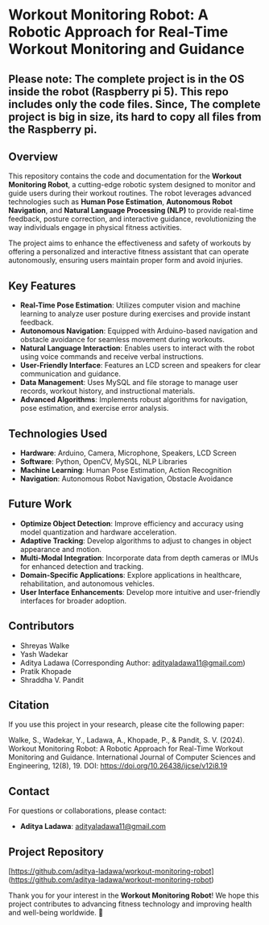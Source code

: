# Workout Monitoring Robot: A Robotic Approach for Real-Time Workout Monitoring and Guidance

## Please note: The complete project is in the OS inside the robot (Raspberry pi 5). This repo includes only the code files. Since, The complete project is big in size, its hard to copy all files from the Raspberry pi.

## Overview
This repository contains the code and documentation for the **Workout Monitoring Robot**, a cutting-edge robotic system designed to monitor and guide users during their workout routines. The robot leverages advanced technologies such as **Human Pose Estimation**, **Autonomous Robot Navigation**, and **Natural Language Processing (NLP)** to provide real-time feedback, posture correction, and interactive guidance, revolutionizing the way individuals engage in physical fitness activities.

The project aims to enhance the effectiveness and safety of workouts by offering a personalized and interactive fitness assistant that can operate autonomously, ensuring users maintain proper form and avoid injuries.

## Key Features
- **Real-Time Pose Estimation**: Utilizes computer vision and machine learning to analyze user posture during exercises and provide instant feedback.
- **Autonomous Navigation**: Equipped with Arduino-based navigation and obstacle avoidance for seamless movement during workouts.
- **Natural Language Interaction**: Enables users to interact with the robot using voice commands and receive verbal instructions.
- **User-Friendly Interface**: Features an LCD screen and speakers for clear communication and guidance.
- **Data Management**: Uses MySQL and file storage to manage user records, workout history, and instructional materials.
- **Advanced Algorithms**: Implements robust algorithms for navigation, pose estimation, and exercise error analysis.

## Technologies Used
- **Hardware**: Arduino, Camera, Microphone, Speakers, LCD Screen
- **Software**: Python, OpenCV, MySQL, NLP Libraries
- **Machine Learning**: Human Pose Estimation, Action Recognition
- **Navigation**: Autonomous Robot Navigation, Obstacle Avoidance

## Future Work
- **Optimize Object Detection**: Improve efficiency and accuracy using model quantization and hardware acceleration.
- **Adaptive Tracking**: Develop algorithms to adjust to changes in object appearance and motion.
- **Multi-Modal Integration**: Incorporate data from depth cameras or IMUs for enhanced detection and tracking.
- **Domain-Specific Applications**: Explore applications in healthcare, rehabilitation, and autonomous vehicles.
- **User Interface Enhancements**: Develop more intuitive and user-friendly interfaces for broader adoption.

## Contributors
- Shreyas Walke
- Yash Wadekar
- Aditya Ladawa (Corresponding Author: [adityaladawa11@gmail.com](mailto:adityaladawa11@gmail.com))
- Pratik Khopade
- Shraddha V. Pandit

## Citation
If you use this project in your research, please cite the following paper:

Walke, S., Wadekar, Y., Ladawa, A., Khopade, P., & Pandit, S. V. (2024). Workout Monitoring Robot: A Robotic Approach for Real-Time Workout Monitoring and Guidance. International Journal of Computer Sciences and Engineering, 12(8), 19. DOI: https://doi.org/10.26438/ijcse/v12i8.19


## Contact
For questions or collaborations, please contact:

- **Aditya Ladawa**: [adityaladawa11@gmail.com](mailto:adityaladawa11@gmail.com)

## Project Repository
[https://github.com/aditya-ladawa/workout-monitoring-robot]
(https://github.com/aditya-ladawa/workout-monitoring-robot)

Thank you for your interest in the **Workout Monitoring Robot**! We hope this project contributes to advancing fitness technology and improving health and well-being worldwide. 🚀

